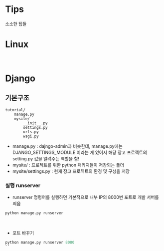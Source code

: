 # Tips
소소한 팁들

# Linux


<br>

# Django
## 기본구조
```shell
tutorial/
    manage.py
    mysite/
        __init__.py
        settings.py
        urls.py
        wsgi.py
```
* manage.py : dajngo-admin과 비슷한데, manage.py에는 DJANGO_SETTINGS_MODULE 이라는 게 있어서 해당 장고 프로젝트의 setting.py 값을 알려주는 역할을 함!
* mysite/ : 프로젝트를 위한 python 패키지들이 저장되는 폴더
* mysite/settings.py : 현재 장고 프로젝트의 환경 및 구성을 저장

### 실행 runserver
* runserver 명령어를 실행하면 기본적으로 내부 IP의 8000번 포트로 개발 서버를 띄움
```python
python manage.py runserver
```
<br>

* 포트 바꾸기
```python
python manage.py runserver 8080
``
